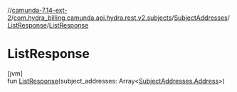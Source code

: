 //[camunda-7.14-ext-2](../../../../index.md)/[com.hydra_billing.camunda.api.hydra.rest.v2.subjects](../../index.md)/[SubjectAddresses](../index.md)/[ListResponse](index.md)/[ListResponse](-list-response.md)

# ListResponse

[jvm]\
fun [ListResponse](-list-response.md)(subject_addresses: Array<[SubjectAddresses.Address](../-address/index.md)>)
